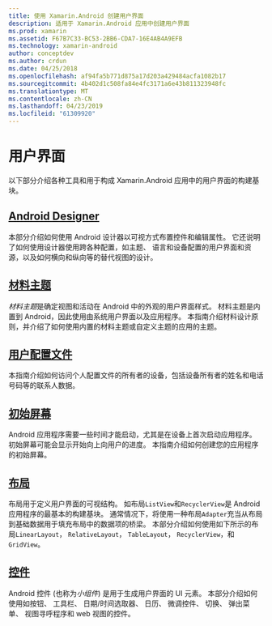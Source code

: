 ```yaml
---
title: 使用 Xamarin.Android 创建用户界面
description: 适用于 Xamarin.Android 应用中创建用户界面
ms.prod: xamarin
ms.assetid: F67B7C33-BC53-2BB6-CDA7-16E4AB4A9EFB
ms.technology: xamarin-android
author: conceptdev
ms.author: crdun
ms.date: 04/25/2018
ms.openlocfilehash: af94fa5b771d875a17d203a429484acfa1082b17
ms.sourcegitcommit: 4b402d1c508fa84e4fc3171a6e43b811323948fc
ms.translationtype: MT
ms.contentlocale: zh-CN
ms.lasthandoff: 04/23/2019
ms.locfileid: "61309920"
---
```

# <a name="user-interface"></a>用户界面

以下部分介绍各种工具和用于构成 Xamarin.Android 应用中的用户界面的构建基块。

## <a name="android-designerandroiduser-interfaceandroid-designerindexmd"></a>[Android Designer](~/android/user-interface/android-designer/index.md)

本部分介绍如何使用 Android 设计器以可视方式布置控件和编辑属性。 它还说明了如何使用设计器使用跨各种配置，如主题、 语言和设备配置的用户界面和资源，以及如何横向和纵向等的替代视图的设计。

## <a name="material-themeandroiduser-interfacematerial-thememd"></a>[材料主题](~/android/user-interface/material-theme.md)

*材料主题*是确定视图和活动在 Android 中的外观的用户界面样式。 材料主题是内置到 Android，因此使用由系统用户界面以及应用程序。 本指南介绍材料设计原则，并介绍了如何使用内置的材料主题或自定义主题的应用的主题。

## <a name="user-profileandroiduser-interfaceuser-profilemd"></a>[用户配置文件](~/android/user-interface/user-profile.md)

本指南介绍如何访问个人配置文件的所有者的设备，包括设备所有者的姓名和电话号码等的联系人数据。

## <a name="splash-screenandroiduser-interfacesplash-screenmd"></a>[初始屏幕](~/android/user-interface/splash-screen.md)

Android 应用程序需要一些时间才能启动，尤其是在设备上首次启动应用程序。 初始屏幕可能会显示开始向上向用户的进度。 本指南介绍如何创建您的应用程序的初始屏幕。

## <a name="layoutsandroiduser-interfacelayoutsindexmd"></a>[布局](~/android/user-interface/layouts/index.md)

布局用于定义用户界面的可视结构。
如布局`ListView`和`RecyclerView`是 Android 应用程序的最基本的构建基块。 通常情况下，将使用一种布局`Adapter`充当从布局到基础数据用于填充布局中的数据项的桥梁。 本部分介绍如何使用如下所示的布局`LinearLayout`， `RelativeLayout`， `TableLayout`， `RecyclerView`，和`GridView`。

## <a name="controlsandroiduser-interfacecontrolsindexmd"></a>[控件](~/android/user-interface/controls/index.md)

Android 控件 (也称为*小组件*) 是用于生成用户界面的 UI 元素。 本部分介绍如何使用如按钮、 工具栏、 日期/时间选取器、 日历、 微调控件、 切换、 弹出菜单、 视图寻呼程序和 web 视图的控件。

